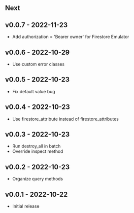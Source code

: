 ## Next
## v0.0.7 - 2022-11-23

- Add authorization = 'Bearer owner' for Firestore Emulator

## v0.0.6 - 2022-10-29

- Use custom error classes

## v0.0.5 - 2022-10-23

- Fix default value bug

## v0.0.4 - 2022-10-23

- Use firestore_attribute instead of firestore_attributes

## v0.0.3 - 2022-10-23

- Run destroy_all in batch
- Override inspect method 

## v0.0.2 - 2022-10-23

- Organize query methods 

## v0.0.1 - 2022-10-22

- Initial release
